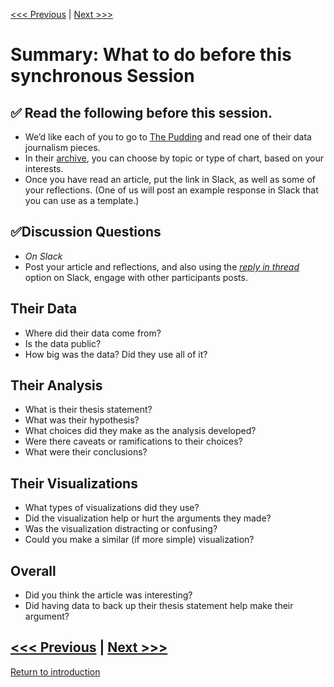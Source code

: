 [<<< Previous](types.md) | [Next >>>](continue.md)  

# Summary: **What to do before this synchronous Session**

## :white_check_mark: **Read the following before this session.**
* We’d like each of you to go to [The Pudding](https://pudding.cool/) and read one of their data journalism pieces. 
* In their [archive](https://pudding.cool/archives/), you can choose by topic or type of chart, based on your interests. 
* Once you have read an article, put the link in Slack, as well as some of your reflections. (One of us will post an example response in Slack that you can use as a template.)

  
## :white_check_mark:Discussion Questions
* *On Slack*
* Post your article and reflections, and also using the [*reply in thread*](https://slack.com/help/articles/115000769927-Use-threads-to-organize-discussions-) option on Slack, engage with other participants posts. 


## Their Data
* Where did their data come from?
* Is the data public?
* How big was the data? Did they use all of it?

## Their Analysis
* What is their thesis statement?
* What was their hypothesis?
* What choices did they make as the analysis developed?
* Were there caveats or ramifications to their choices?
* What were their conclusions?

## Their Visualizations
* What types of visualizations did they use?
* Did the visualization help or hurt the arguments they made?
* Was the visualization distracting or confusing?
* Could you make a similar (if more simple) visualization?

## Overall 
* Did you think the article was interesting? 
* Did having data to back up their thesis statement help make their argument?


[<<< Previous](types.md) | [Next >>>](continue.md)  
-----
[Return to introduction](https://github.com/SouthernMethodistUniversity/data)
